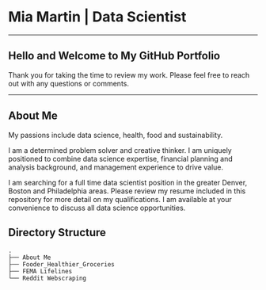 # Mia Martin | Data Scientist
------------
## Hello and Welcome to My GitHub Portfolio

Thank you for taking the time to review my work. Please feel free to reach out with any questions or comments.

-------------

## About Me

My passions include data science, health, food and sustainability.  

I am a determined problem solver and creative thinker. I am uniquely positioned to combine data science expertise, financial planning and analysis background, and management experience to drive value.

I am searching for a full time data scientist position in the greater Denver, Boston and Philadelphia areas.  Please review my resume included in this repository for more detail on my qualifications.  I am available at your convenience to discuss all data science opportunities.  

## Directory Structure

```
.
├── About Me
├── Fooder_Healthier_Groceries
├── FEMA Lifelines
└── Reddit Webscraping
```
